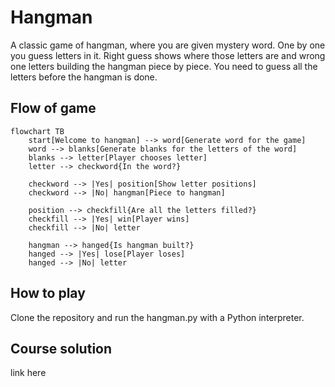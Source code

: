 # Hangman

A classic game of hangman, where you are given mystery word. One by one you guess letters in it. Right guess shows where those letters are and wrong one letters building the hangman piece by piece. You need to guess all the letters before the hangman is done.

## Flow of game

```mermaid
flowchart TB
    start[Welcome to hangman] --> word[Generate word for the game]
    word --> blanks[Generate blanks for the letters of the word]
    blanks --> letter[Player chooses letter]
    letter --> checkword{In the word?}

    checkword --> |Yes| position[Show letter positions]
    checkword --> |No| hangman[Piece to hangman]

    position --> checkfill{Are all the letters filled?}
    checkfill --> |Yes| win[Player wins]
    checkfill --> |No| letter

    hangman --> hanged{Is hangman built?}
    hanged --> |Yes| lose[Player loses]
    hanged --> |No| letter
```

## How to play

Clone the repository and run the hangman.py with a Python interpreter.

## Course solution

link here
